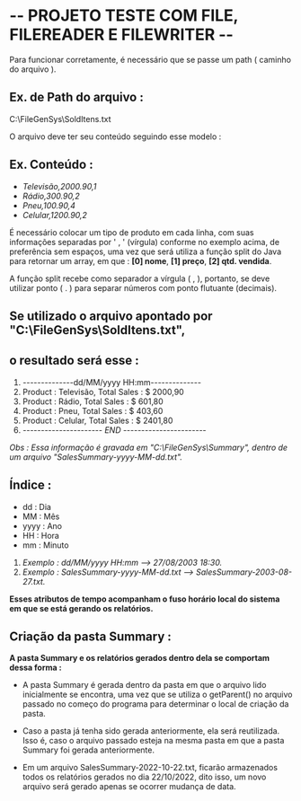 # -- PROJETO TESTE COM FILE, FILEREADER E FILEWRITER --

Para funcionar corretamente, é necessário que se passe um path ( caminho do arquivo ). 

## Ex. de Path do arquivo :

C:\FileGenSys\SoldItens.txt

O arquivo deve ter seu conteúdo seguindo esse modelo :

## Ex. Conteúdo :

* *Televisão,2000.90,1*
* *Rádio,300.90,2*
* *Pneu,100.90,4*
* *Celular,1200.90,2*

É necessário colocar um tipo de produto em cada linha, com suas informações 
separadas por ' , ' (vírgula) conforme no exemplo acima, de preferência sem 
espaços, uma vez que será utiliza a função split do Java para retornar um 
array, em que : **[0] nome**, **[1] preço**, **[2] qtd. vendida**.

A função split recebe como separador a vírgula ( , ), portanto, se deve
utilizar ponto ( . ) para separar números com ponto flutuante (decimais).

## Se utilizado o arquivo apontado por "C:\FileGenSys\SoldItens.txt", 
## o resultado será esse :

 1. --------------dd/MM/yyyy HH:mm--------------
 2. Product : Televisão, Total Sales : $ 2000,90
 3. Product : Rádio, Total Sales : $ 601,80
 4. Product : Pneu, Total Sales : $ 403,60
 5. Product : Celular, Total Sales : $ 2401,80
 6. ---------------------- *END* -----------------------

*Obs : Essa informação é gravada em "C:\FileGenSys\Summary",*
*dentro de um arquivo "SalesSummary-yyyy-MM-dd.txt".*

## Índice :
* dd : Dia 
* MM : Mês
* yyyy : Ano
* HH : Hora
* mm : Minuto

1. *Exemplo : dd/MM/yyyy HH:mm --> 27/08/2003 18:30.*
2. *Exemplo : SalesSummary-yyyy-MM-dd.txt --> SalesSummary-2003-08-27.txt.*

**Esses atributos de tempo acompanham o fuso horário local do sistema em que se está gerando os relatórios.**

## Criação da pasta Summary :

**A pasta Summary e os relatórios gerados dentro dela se comportam dessa forma :**

* A pasta Summary é gerada dentro da pasta em que o arquivo lido inicialmente se encontra,
uma vez que se utiliza o getParent() no arquivo passado no começo do programa para determinar o local de criação da pasta.

* Caso a pasta já tenha sido gerada anteriormente, ela será reutilizada. Isso é, caso o arquivo passado esteja 
na mesma pasta em que a pasta Summary foi gerada anteriormente.

* Em um arquivo SalesSummary-2022-10-22.txt, ficarão armazenados todos os relatórios gerados no dia 22/10/2022, dito isso,
um novo arquivo será gerado apenas se ocorrer mudança de data.



